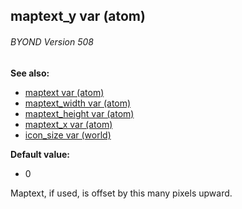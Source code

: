 ## maptext_y var (atom) 
###### BYOND Version 508
**See also:**
*   [maptext var (atom)](/atom/var/maptext)
*   [maptext_width var (atom)](/atom/var/maptext_width)
*   [maptext_height var (atom)](/atom/var/maptext_height)
*   [maptext_x var (atom)](/atom/var/maptext_x)
*   [icon_size var (world)](/world/var/icon_size)
<!-- -->
**Default value:**
*   0


Maptext, if used, is offset by this many pixels upward.